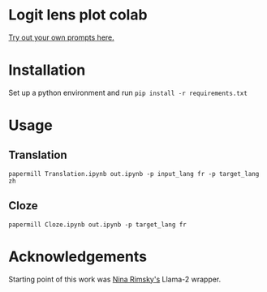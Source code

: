 # Logit lens plot colab

[Try out your own prompts here.](https://colab.research.google.com/drive/1l6qN-hmCV4TbTcRZB5o6rUk_QPHBZb7K?usp=sharing)

# Installation

Set up a python environment and run
`pip install -r requirements.txt`

# Usage 

## Translation 

`papermill Translation.ipynb out.ipynb -p input_lang fr -p target_lang zh`

## Cloze

`papermill Cloze.ipynb out.ipynb -p target_lang fr`

# Acknowledgements

Starting point of this work was [Nina Rimsky's](https://github.com/nrimsky/LM-exp/blob/main/intermediate_decoding/intermediate_decoding.ipynb) Llama-2 wrapper.
